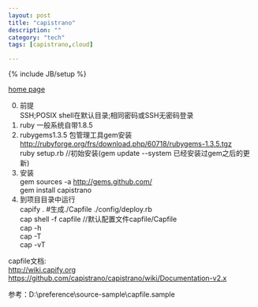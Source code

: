 ```yaml
---
layout: post
title: "capistrano"
description: ""
category: "tech"
tags: [capistrano,cloud]

---
```

{% include JB/setup %}

[home page](http://www.capify.org/)

0.  前提  
	SSH;POSIX shell在默认目录;相同密码或SSH无密码登录
1.  ruby 一般系统自带1.8.5
2.  rubygems1.3.5 包管理工具gem安装  
    http://rubyforge.org/frs/download.php/60718/rubygems-1.3.5.tgz  
    ruby setup.rb //初始安装(gem update --system 已经安装过gem之后的更新)
3.  安装  
    gem sources -a http://gems.github.com/  
    gem install capistrano
4.  到项目目录中运行  
    capify .      #生成./Capfile ./config/deploy.rb  
    cap shell -f capfile //默认配置文件capfile/Capfile  
    cap -h  
    cap -T  
    cap -vT  
    
capfile文档:  
http://wiki.capify.org  
https://github.com/capistrano/capistrano/wiki/Documentation-v2.x

参考：D:\preference\source-sample\capfile.sample

